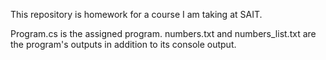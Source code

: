 This repository is homework for a course I am taking at SAIT.

Program.cs is the assigned program.
numbers.txt and numbers_list.txt are the program's outputs in addition to its console output.
